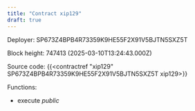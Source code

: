 ```yaml
---
title: "Contract xip129"
draft: true
---
```

Deployer: SP673Z4BPB4R73359K9HE55F2X91V5BJTN5SXZ5T


 



Block height: 747413 (2025-03-10T13:24:43.000Z)

Source code: {{<contractref "xip129" SP673Z4BPB4R73359K9HE55F2X91V5BJTN5SXZ5T xip129>}}

Functions:

* execute _public_
